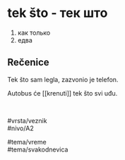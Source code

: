 # tek što - тек што

1. как только  
2. едва  

## Rečenice

Tek što sam legla, zazvonio je telefon.  

Autobus će [[krenuti]] tek što svi uđu.

<br>

#vrsta/veznik  
#nivo/A2  

#tema/vreme  
#tema/svakodnevica  
